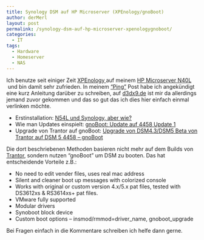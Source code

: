 ```yaml
---
title: Synology DSM auf HP Microserver (XPEnology/gnoBoot)
author: derMerl
layout: post
permalink: /synology-dsm-auf-hp-microserver-xpenologygnoboot/
categories:
  - IT
tags:
  - Hardware
  - Homeserver
  - NAS
---
```

Ich benutze seit einiger Zeit <a href="http://xpenology.com/forum/" target="_blank">XPEnology </a>auf meinem <a href="http://www.amazon.de/gp/product/B00AKWUUXU/ref=as_li_ss_tl?ie=UTF8&camp=1638&creative=19454&creativeASIN=B00AKWUUXU&linkCode=as2&tag=d0borg-21" target="_blank">HP Microserver N40L</a><img style="border: none !important; margin: 0px !important;" alt="" src="http://ir-de.amazon-adsystem.com/e/ir?t=d0borg-21&l=as2&o=3&a=B00AKWUUXU" width="1" height="1" border="0" /> und bin damit sehr zufrieden. In meinem [&#8220;Ping&#8221;][1] Post habe ich angekündigt eine kurz Anleitung darüber zu schreiben, auf <a href="http://d3dx9.de" target="_blank">d3dx9.de</a> ist mir da allerdings jemand zuvor gekommen und das so gut das ich dies hier einfach einmal verlinken möchte.

*   Erstinstallation: <a href="http://d3dx9.de/post/4" target="_blank">N54L und Synology, aber wie?</a>
*   Wie man Updates einspielt: <a href="http://d3dx9.de/post/5" target="_blank">gnoBoot: Update auf 4458 Update 1</a>
*   Upgrade von Trantor auf gnoBoot: <a href="http://d3dx9.de/post/6" target="_blank">Upgrade von DSM4.3/DSM5 Beta von Trantor auf DSM 5 4458 &#8211; gnoBoot</a>

Die dort beschriebenen Methoden basieren nicht mehr auf dem Builds von <a href="http://xpenology.com/forum/viewtopic.php?f=14&t=1700" target="_blank">Trantor</a>, sondern nutzen &#8220;gnoBoot&#8221; um DSM zu booten. Das hat entscheidende Vorteile z.B.:

*   No need to edit vender files, uses real mac address
*   Silent and cleaner boot up messages with colorized console
*   Works with original or custom version 4.x/5.x pat files, tested with DS3612xs & RS3614xs+ pat files.
*   VMware fully supported
*   Modular drivers
*   Synoboot block device
*   Custom boot options &#8211; insmod/rmmod=driver\_name, gnoboot\_upgrade

Bei Fragen einfach in die Kommentare schreiben ich helfe dann gerne.

 [1]: http://www.sysdump.de/ping/